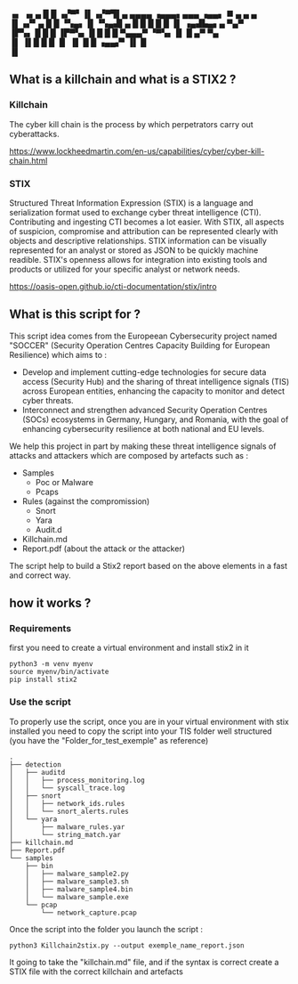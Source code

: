 
▗▖ ▗▖▄ █ █ ▗▞▀▘▐▌▗▞▀▜▌▄ ▄▄▄▄      ▗▄▄▄▖▄▄▄       ▗▄▄▖ ■  ▄ ▄   ▄     
▐▌▗▞▘▄ █ █ ▝▚▄▖▐▌▝▚▄▟▌▄ █   █       █ █   █     ▐▌ ▗▄▟▙▄▖▄  ▀▄▀      
▐▛▚▖ █ █ █     ▐▛▀▚▖  █ █   █       █ ▀▄▄▄▀      ▝▀▚▖▐▌  █ ▄▀ ▀▄     
▐▌ ▐▌█ █ █     ▐▌ ▐▌  █             █           ▗▄▄▞▘▐▌  █           
                                                     ▐▌              
                                                                     
                                                                     
## What is a killchain and what is a STIX2 ? 

### Killchain

The cyber kill chain is the process by which perpetrators carry out cyberattacks.

https://www.lockheedmartin.com/en-us/capabilities/cyber/cyber-kill-chain.html

### STIX

Structured Threat Information Expression (STIX) is a language and serialization format used to exchange cyber threat intelligence (CTI).
Contributing and ingesting CTI becomes a lot easier. With STIX, all aspects of suspicion, compromise and attribution can be represented clearly with objects and descriptive relationships. STIX information can be visually represented for an analyst or stored as JSON to be quickly machine readible. STIX's openness allows for integration into existing tools and products or utilized for your specific analyst or network needs.

https://oasis-open.github.io/cti-documentation/stix/intro

## What is this script for ? 

This script idea comes from the Europeean Cybersecurity project named "SOCCER" (Security Operation Centres Capacity Building for European Resilience) which aims to :

- Develop and implement cutting-edge technologies for secure data access (Security Hub) and the sharing of threat intelligence signals (TIS) across European entities, enhancing the capacity to monitor and detect cyber threats.
- Interconnect and strengthen advanced Security Operation Centres (SOCs) ecosystems in Germany, Hungary, and Romania, with the goal of enhancing cybersecurity resilience at both national and EU levels.

We help this project in part by making these threat intelligence signals of attacks and attackers which are composed by artefacts such as :

- Samples
    - Poc or Malware
    - Pcaps
-  Rules (against the compromission)
    - Snort
    - Yara
    - Audit.d
- Killchain.md 
- Report.pdf (about the attack or the attacker)

The script help to build a Stix2 report based on the above elements in a fast and correct way.

## how it works ? 

### Requirements 

first you need to create a virtual environment 
and install stix2 in it 

```
python3 -m venv myenv
source myenv/bin/activate
pip install stix2 
```

### Use the script 

To properly use the script, once you are in your virtual environment with stix installed you need to copy the script into your TIS folder well structured (you have the "Folder_for_test_exemple" as reference)


```
.
├── detection
│   ├── auditd
│   │   ├── process_monitoring.log
│   │   └── syscall_trace.log
│   ├── snort
│   │   ├── network_ids.rules
│   │   └── snort_alerts.rules
│   └── yara
│       ├── malware_rules.yar
│       └── string_match.yar
├── killchain.md
├── Report.pdf
└── samples
    ├── bin
    │   ├── malware_sample2.py
    │   ├── malware_sample3.sh
    │   ├── malware_sample4.bin
    │   └── malware_sample.exe
    └── pcap
        └── network_capture.pcap
```


Once the script into the folder you launch the script :

```
python3 Killchain2stix.py --output exemple_name_report.json 
```


It going to take the "killchain.md" file, and if the syntax is correct create a STIX file with the correct killchain and artefacts
